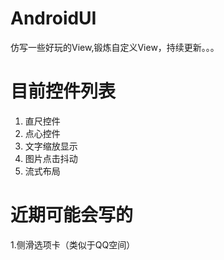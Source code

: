 # AndroidUI
仿写一些好玩的View,锻炼自定义View，持续更新。。。
# 目前控件列表
1. 直尺控件
2. 点心控件
3. 文字缩放显示
4. 图片点击抖动
5. 流式布局
# 近期可能会写的
1.侧滑选项卡（类似于QQ空间）
